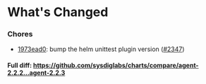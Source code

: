 # What's Changed

### Chores
- [1973ead0](https://github.com/sysdiglabs/charts/commit/1973ead049d57fc70d4ffa7feee92cbdbaca8b6c): bump the helm unittest plugin version ([#2347](https://github.com/sysdiglabs/charts/issues/2347))
#### Full diff: https://github.com/sysdiglabs/charts/compare/agent-2.2.2...agent-2.2.3
